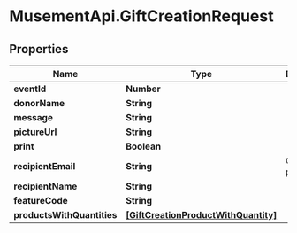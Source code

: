 # MusementApi.GiftCreationRequest

## Properties
Name | Type | Description | Notes
------------ | ------------- | ------------- | -------------
**eventId** | **Number** |  | [optional] 
**donorName** | **String** |  | [optional] 
**message** | **String** |  | [optional] 
**pictureUrl** | **String** |  | [optional] 
**print** | **Boolean** |  | [optional] 
**recipientEmail** | **String** | Optional if print is true. | [optional] 
**recipientName** | **String** |  | [optional] 
**featureCode** | **String** |  | [optional] 
**productsWithQuantities** | [**[GiftCreationProductWithQuantity]**](GiftCreationProductWithQuantity.md) |  | [optional] 


